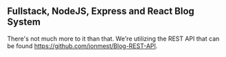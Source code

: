 ## Fullstack, NodeJS, Express and React Blog System
There's not much more to it than that. We're utilizing the REST API that can be found https://github.com/jonmest/Blog-REST-API.
